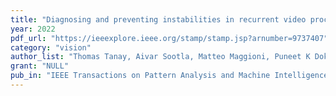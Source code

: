 ```yaml
---
title: "Diagnosing and preventing instabilities in recurrent video processing"
year: 2022
pdf_url: "https://ieeexplore.ieee.org/stamp/stamp.jsp?arnumber=9737407"
category: "vision"
author_list: "Thomas Tanay, Aivar Sootla, Matteo Maggioni, Puneet K Dokania, Philip HS Torr, Ales Leonardis, Greg Slabaugh"
grant: "NULL"
pub_in: "IEEE Transactions on Pattern Analysis and Machine Intelligence, 2022"
---
```

